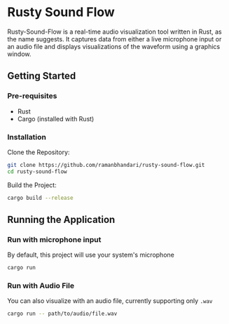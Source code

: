 # Rusty Sound Flow

Rusty-Sound-Flow is a real-time audio visualization tool written in Rust, as the name suggests. It captures data from either a live microphone input or an audio file and displays visualizations of the waveform using a graphics window.

## Getting Started
### Pre-requisites
- Rust
- Cargo (installed with Rust)

### Installation

Clone the Repository:
```bash
git clone https://github.com/ramanbhandari/rusty-sound-flow.git
cd rusty-sound-flow
```
Build the Project:
```bash
cargo build --release
```

## Running the Application
### Run with microphone input
By default, this project will use your system's microphone
```bash
cargo run
```

### Run with Audio File
You can also visualize with an audio file, currently supporting only `.wav`
```bash
cargo run -- path/to/audio/file.wav
```






